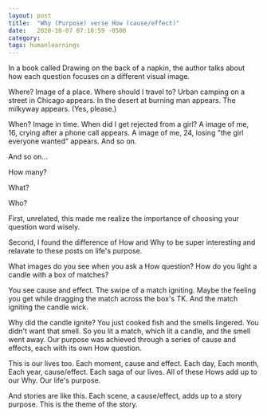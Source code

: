 ```yaml
---
layout: post
title:  "Why (Purpose) verse How (cause/effect)"
date:   2020-10-07 07:10:59 -0500
category: 
tags: humanlearnings
---
```

In a book called Drawing on the back of a napkin, the author talks about how each question focuses on a different visual image. 

Where? Image of a place. Where should I travel to? Urban camping on a street in Chicago appears. In the desert at burning man appears. The milkyway appears. (Yes, please.)

When? Image in time. When did I get rejected from a girl? A image of me, 16, crying after a phone call appears. A image of me, 24, losing "the girl everyone wanted" appears. And so on. 

And so on...

How many? 

What?

Who?

First, unrelated, this made me realize the importance of choosing your question word wisely. 

Second, I found the difference of How and Why to be super interesting and relavate to these posts on life's purpose.

What images do you see when you ask a How question? How do you light a candle with a box of matches? 

You see cause and effect. The swipe of a match igniting. Maybe the feeling you get while dragging the match across the box's TK. And the match igniting the candle wick. 

Why did the candle ignite? You just cooked fish and the smells lingered. You didn't want that smell. So you lit a match, which lit a candle, and the smell went away. Our purpose was achieved through a series of cause and effects, each with its own How question. 

This is our lives too. Each moment, cause and effect. Each day, Each month, Each year, cause/effect. Each saga of our lives. All of these Hows add up to our Why. Our life's purpose.

And stories are like this. Each scene, a cause/effect, adds up to a story purpose. This is the theme of the story.